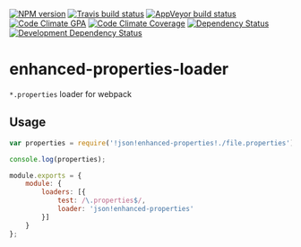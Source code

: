 [![NPM version](http://img.shields.io/npm/v/enhanced-properties-loader.svg?style=flat-square)](https://www.npmjs.org/package/enhanced-properties-loader)
[![Travis build status](http://img.shields.io/travis/mdreizin/enhanced-properties-loader/master.svg?style=flat-square)](https://travis-ci.org/mdreizin/enhanced-properties-loader)
[![AppVeyor build status](https://img.shields.io/appveyor/ci/mdreizin/enhanced-properties-loader/master.svg?style=flat-square)](https://ci.appveyor.com/project/mdreizin/enhanced-properties-loader/branch/master)
[![Code Climate GPA](https://img.shields.io/codeclimate/github/mdreizin/enhanced-properties-loader.svg?style=flat-square)](https://codeclimate.com/github/mdreizin/enhanced-properties-loader)
[![Code Climate Coverage](https://img.shields.io/codeclimate/coverage/github/mdreizin/enhanced-properties-loader.svg?style=flat-square)](https://codeclimate.com/github/mdreizin/enhanced-properties-loader)
[![Dependency Status](https://img.shields.io/david/mdreizin/enhanced-properties-loader.svg?style=flat-square)](https://david-dm.org/mdreizin/enhanced-properties-loader)
[![Development Dependency Status](https://img.shields.io/david/dev/mdreizin/enhanced-properties-loader.svg?style=flat-square)](https://david-dm.org/mdreizin/enhanced-properties-loader#info=devDependencies)

<h1 id="enhanced-properties-loader">enhanced-properties-loader</h1>

`*.properties` loader for webpack

<h2 id="enhanced-properties-loader-usage">Usage</h2>

```javascript
var properties = require('!json!enhanced-properties!./file.properties');

console.log(properties);

```

```javascript
module.exports = {
    module: {
        loaders: [{
            test: /\.properties$/,
            loader: 'json!enhanced-properties'
        }]
    }
};

```
